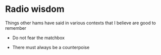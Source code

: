 # Radio wisdom
Things other hams have said in various contexts that I believe are good to remember

- Do not fear the matchbox

- There must always be a counterpoise
